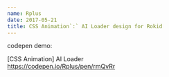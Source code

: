 ```yaml
---
name: Rplus
date: 2017-05-21
title: CSS Animation`:` AI Loader design for Rokid
---
```


codepen demo:

[CSS Animation] AI Loader  
https://codepen.io/Rplus/pen/rmQvRr
